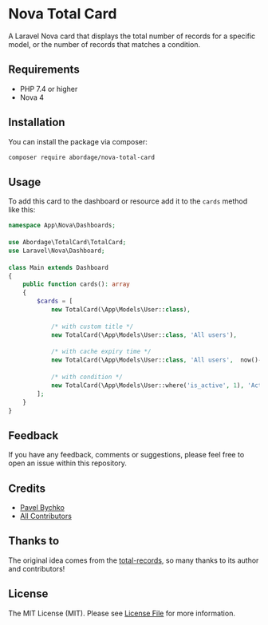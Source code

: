 # Nova Total Card

A Laravel Nova card that displays the total number of records for a specific model, or the number of records that matches a condition.

[//]: # (<p style="text-align: center;" align="center">&#41;)

[//]: # (    <img alt="Laravel Last-Modified" src="https://github.com/abordage/nova-total-card/blob/master/docs/images/abordage-nova-total-card-screenshot.png?raw=true">)

[//]: # (</p>)

[//]: # ()
[//]: # ()
[//]: # (<p style="text-align: center;" align="center">)

[//]: # ()
[//]: # (<a href="https://packagist.org/packages/abordage/nova-total-card" title="Packagist version">)

[//]: # (    <img alt="Packagist Version" src="https://img.shields.io/packagist/v/abordage/nova-total-card">)

[//]: # (</a>)

[//]: # ()
[//]: # (<a href="https://github.com/abordage/nova-total-card/actions/workflows/tests.yml" title="GitHub Tests Status">)

[//]: # (    <img alt="GitHub Tests Status" src="https://img.shields.io/github/workflow/status/abordage/nova-total-card/Tests?label=tests">)

[//]: # (</a>)

[//]: # ()
[//]: # (<a href="https://github.com/abordage/nova-total-card/actions/workflows/php-cs-fixer.yml" title="GitHub Code Style Status">)

[//]: # (    <img alt="GitHub Code Style Status" src="https://img.shields.io/github/workflow/status/abordage/nova-total-card/PHP%20CS%20Fixer?label=code%20style">)

[//]: # (</a>)

[//]: # ()
[//]: # (<a href="https://www.php.net/" title="PHP version">)

[//]: # (    <img alt="PHP Version Support" src="https://img.shields.io/packagist/php-v/abordage/nova-total-card">)

[//]: # (</a>)

[//]: # ()
[//]: # (<a href="https://github.com/abordage/nova-total-card/blob/master/LICENSE.md" title="License">)

[//]: # (    <img alt="License" src="https://img.shields.io/github/license/abordage/nova-total-card">)

[//]: # (</a>)

[//]: # ()
[//]: # (</p>)

## Requirements
- PHP 7.4 or higher
- Nova 4

## Installation

You can install the package via composer:

```bash
composer require abordage/nova-total-card
```

## Usage

To add this card to the dashboard or resource add it to the `cards` method like this:

```php
namespace App\Nova\Dashboards;

use Abordage\TotalCard\TotalCard;
use Laravel\Nova\Dashboard;

class Main extends Dashboard
{
    public function cards(): array
    {
        $cards = [
            new TotalCard(\App\Models\User::class),
            
            /* with custom title */
            new TotalCard(\App\Models\User::class, 'All users'),
            
            /* with cache expiry time */
            new TotalCard(\App\Models\User::class, 'All users',  now()->addHour()),
            
            /* with condition */
            new TotalCard(\App\Models\User::where('is_active', 1), 'Active users',  now()->addHour()),
        ];
    }
}
```

## Feedback
If you have any feedback, comments or suggestions, please feel free to open an issue within this repository.

## Credits

- [Pavel Bychko](https://github.com/abordage)
- [All Contributors](../../contributors)

## Thanks to
The original idea comes from the [total-records](https://github.com/techouse/total-records), so many thanks to its author and contributors!

## License

The MIT License (MIT). Please see [License File](LICENSE.md) for more information.
